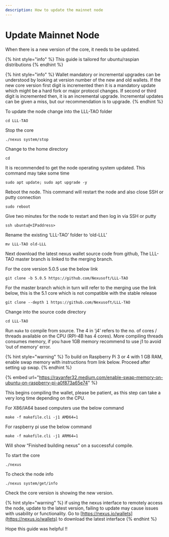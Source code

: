 ```yaml
---
description: How to update the mainnet node
---
```


# Update Mainnet Node

When there is a new version of the core, it needs to be updated.

{% hint style="info" %}
This guide is tailored for ubuntu/raspian distributions
{% endhint %}

{% hint style="info" %}
Wallet mandatory or incremental upgrades can be understood by looking at version number of the new and old wallets. If the new core version first digit is incremented then it is a mandatory update which might be a hard fork or major protocol changes. If second or third digit is incremented then, it is an incremental upgrade. Incremental updates can be given a miss, but our recommendation is to upgrade.
{% endhint %}

To update the node change into the LLL-TAO folder

```
cd LLL-TAO
```

Stop the core

```
./nexus system/stop
```

Change to the home directory

```
cd
```

It is recommended to get the node operating system updated. This command may take some time

```
sudo apt update; sudo apt upgrade -y
```

Reboot the node. This command will restart the node and also close SSH or putty connection

```
sudo reboot
```

Give two minutes for the node to restart and then log in via SSH or putty

```
ssh ubuntu@<IPaddress>
```

Rename the existing ‘LLL-TAO’ folder to ‘old-LLL’

```
mv LLL-TAO old-LLL
```

Next download the latest nexus wallet source code from github, The LLL-TAO master branch is linked to the merging branch.

For the core version 5.0.5 use the below link

```
git clone -b 5.0.5 https://github.com/Nexusoft/LLL-TAO
```

For the master branch which in turn will refer to the merging use the link below, this is the 5.1 core which is not compatible with the stable release

```
git clone --depth 1 https://github.com/Nexusoft/LLL-TAO
```

Change into the source code directory

```
cd LLL-TAO
```

Run `make` to compile from source. The 4 in ‘j4’ refers to the no. of cores / threads available on the CPU (RPI-4B has 4 cores). More compiling threads consumes memory, if you have 1GB memory recommend to use j1 to avoid ‘out of memory’ error.

{% hint style="warning" %}
To build on Raspberry Pi 3 or 4 with 1 GB RAM, enable swap memory with instructions from link below. Proceed after setting up swap.
{% endhint %}

{% embed url="https://rayanfer32.medium.com/enable-swap-memory-on-ubuntu-on-raspberry-pi-a0f873a65e74" %}

This begins compiling the wallet, please be patient, as this step can take a very long time depending on the CPU.

For X86/IA64 based computers use the below command

```
make -f makefile.cli -j1 AMD64=1
```

For raspberry pi use the below command

```
make -f makefile.cli -j1 ARM64=1
```

Will show “Finished building nexus” on a successful compile.

To start the core

```
./nexus
```

To check the node info

```
./nexus system/get/info
```

Check the core version is showing the new version.

{% hint style="warning" %}
if using the nexus interface to remotely access the node, update to the latest version, failing to update may cause issues with usability or functionality. Go to [https://nexus.io/wallets](https://nexus.io/wallets) to download the latest interface
{% endhint %}

Hope this guide was helpful !!
